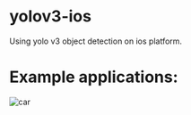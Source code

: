 # yolov3-ios
Using yolo v3 object detection on ios platform.

# Example applications:
![car](https://raw.githubusercontent.com/Mrlawrance/yolov3-ios/master/imgfolder/car.jpeg)



